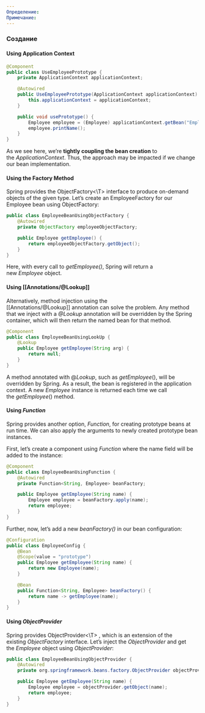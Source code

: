 ```yaml
---
Определение: 
Примечание:
---
```




### Создание 

#### Using Application Context

```java
@Component
public class UseEmployeePrototype {
    private ApplicationContext applicationContext;

    @Autowired
    public UseEmployeePrototype(ApplicationContext applicationContext) {
        this.applicationContext = applicationContext;
    }

    public void usePrototype() {
        Employee employee = (Employee) applicationContext.getBean("Employee", "sachin");
        employee.printName();
    }
}
```

As we see here, we’re **tightly coupling the bean creation** to the _ApplicationContext_. Thus, the approach may be impacted if we change our bean implementation.

#### Using the Factory Method

Spring provides the ObjectFactory<\T> interface to produce on-demand objects of the given type.
Let’s create an EmployeeFactory for our Employee bean using ObjectFactory:

```java
public class EmployeeBeanUsingObjectFactory {
    @Autowired
    private ObjectFactory employeeObjectFactory;

    public Employee getEmployee() {
        return employeeObjectFactory.getObject();
    }
}
```

Here, with every call to _getEmployee()_, Spring will return a new _Employee_ object.

#### Using [[Annotations/@Lookup]]

Alternatively, method injection using the [[Annotations/@Lookup]] annotation can solve the problem. Any method that we inject with a _@Lookup_ annotation will be overridden by the Spring container, which will then return the named bean for that method.

```java
@Component
public class EmployeeBeanUsingLookUp {
    @Lookup
    public Employee getEmployee(String arg) {
        return null;
    }
}
```

A method annotated with @_Lookup_, such as _getEmployee_(), will be overridden by Spring. As a result, the bean is registered in the application context. A new _Employee_ instance is returned each time we call the _getEmployee_() method.

#### Using _Function_

Spring provides another option, _Function_, for creating prototype beans at run time. We can also apply the arguments to newly created prototype bean instances.

First, let’s create a component using _Function_ where the name field will be added to the instance:

```java
@Component
public class EmployeeBeanUsingFunction {
    @Autowired
    private Function<String, Employee> beanFactory;

    public Employee getEmployee(String name) {
        Employee employee = beanFactory.apply(name);
        return employee;
    }
}
```

Further, now, let’s add a new _beanFactory()_ in our bean configuration:

```java
@Configuration
public class EmployeeConfig {
    @Bean
    @Scope(value = "prototype")
    public Employee getEmployee(String name) {
        return new Employee(name);
    }

    @Bean
    public Function<String, Employee> beanFactory() {
        return name -> getEmployee(name);
    }
}
```

#### Using _ObjectProvider_

Spring provides ObjectProvider<\T> , which is an extension of the existing _ObjectFactory_ interface.
Let’s inject the _ObjectProvider_ and get the _Employee_ object using _ObjectProvider_:

```java
public class EmployeeBeanUsingObjectProvider {
    @Autowired
    private org.springframework.beans.factory.ObjectProvider objectProvider;

    public Employee getEmployee(String name) {
        Employee employee = objectProvider.getObject(name);
        return employee;
    }
}
```


